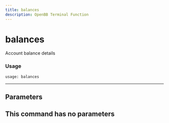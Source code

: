 ```yaml
---
title: balances
description: OpenBB Terminal Function
---
```


# balances

Account balance details

### Usage 
```python
usage: balances
```
---
## Parameters

This command has no parameters
---
